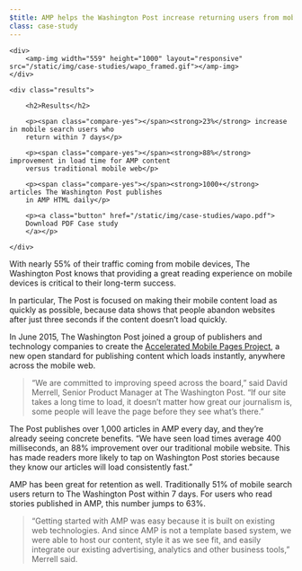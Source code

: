```yaml
---
$title: AMP helps the Washington Post increase returning users from mobile search by 23%
class: case-study
---
```


<div class="half-half">

    <div>
        <amp-img width="559" height="1000" layout="responsive" src="/static/img/case-studies/wapo_framed.gif"></amp-img>
    </div>

    <div class="results">

        <h2>Results</h2>

        <p><span class="compare-yes"></span><strong>23%</strong> increase in mobile search users who
        return within 7 days</p>

        <p><span class="compare-yes"></span><strong>88%</strong> improvement in load time for AMP content
        versus traditional mobile web</p>

        <p><span class="compare-yes"></span><strong>1000+</strong> articles The Washington Post publishes
        in AMP HTML daily</p>

        <p><a class="button" href="/static/img/case-studies/wapo.pdf">
        Download PDF Case study
        </a></p>

    </div>

</div>

With nearly 55% of their traffic coming from mobile devices, The Washington
Post knows that providing a great reading experience on mobile devices is
critical to their long-term success.

In particular, The Post is focused on making their mobile content load as quickly
as possible, because data shows that people abandon websites after just three
seconds if the content doesn’t load quickly.

In June 2015, The Washington Post joined a group of publishers and technology
companies to create the <a href="https://www.ampproject.org/">Accelerated Mobile
Pages Project</a>, a new open standard for publishing content which loads
instantly, anywhere across the mobile web.

> “We are committed to improving speed across the board,” said David Merrell,
Senior Product Manager at The Washington Post. “If our site takes a long time
to load, it doesn’t matter how great our journalism is, some people will leave
the page before they see what’s there.”

The Post publishes over 1,000 articles in AMP every day, and they’re already
seeing concrete benefits. “We have seen load times average 400 milliseconds,
an 88% improvement over our traditional mobile website. This has made
readers more likely to tap on Washington Post stories because they know
our articles will load consistently fast.”

AMP has been great for retention as well. Traditionally 51% of mobile search
users return to The Washington Post within 7 days. For users who read stories
published in AMP, this number jumps to 63%.

> “Getting started with AMP was easy because it is built on existing web
technologies. And since AMP is not a template based system, we were able
to host our content, style it as we see fit, and easily integrate our existing
advertising, analytics and other business tools,” Merrell said.